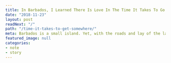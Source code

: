 ```yaml
---
title: In Barbados, I Learned There Is Love In The Time It Takes To Go Somewhere
date: "2018-11-23"
layout: post
readNext: "/"
path: "/time-it-takes-to-get-somewhere/"
meta: Barbados is a small island. Yet, with the roads and lay of the land, it takes time to get places. I learned that it takes time to get somewhere and there is love in deciding what to do.
featured_image: null
categories:
- note
- story
---
```

